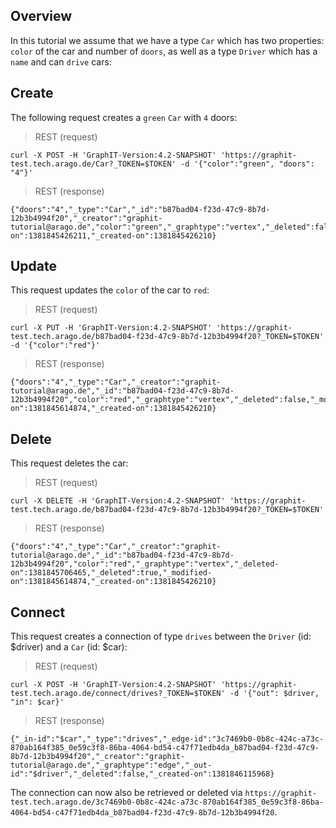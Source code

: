 ## Overview

In this tutorial we assume that we have a type `Car` which has two properties: `color` of the car and number of `doors`, as well as a type `Driver` which has a `name` and can `drive` cars:

## Create 

The following request creates a `green` `Car` with `4` doors:

> REST (request)

    curl -X POST -H 'GraphIT-Version:4.2-SNAPSHOT' 'https://graphit-test.tech.arago.de/Car?_TOKEN=$TOKEN' -d '{"color":"green", "doors": "4"}'

> REST (response)

    {"doors":"4","_type":"Car","_id":"b87bad04-f23d-47c9-8b7d-12b3b4994f20","_creator":"graphit-tutorial@arago.de","color":"green","_graphtype":"vertex","_deleted":false,"_modified-on":1381845426211,"_created-on":1381845426210}


## Update

This request updates the `color` of the car to `red`:

> REST (request)

    curl -X PUT -H 'GraphIT-Version:4.2-SNAPSHOT' 'https://graphit-test.tech.arago.de/b87bad04-f23d-47c9-8b7d-12b3b4994f20?_TOKEN=$TOKEN' -d '{"color":"red"}'

> REST (response)

    {"doors":"4","_type":"Car","_creator":"graphit-tutorial@arago.de","_id":"b87bad04-f23d-47c9-8b7d-12b3b4994f20","color":"red","_graphtype":"vertex","_deleted":false,"_modified-on":1381845614874,"_created-on":1381845426210}

## Delete

This request deletes the car: 

> REST (request)

    curl -X DELETE -H 'GraphIT-Version:4.2-SNAPSHOT' 'https://graphit-test.tech.arago.de/b87bad04-f23d-47c9-8b7d-12b3b4994f20?_TOKEN=$TOKEN'

> REST (response)

    {"doors":"4","_type":"Car","_creator":"graphit-tutorial@arago.de","_id":"b87bad04-f23d-47c9-8b7d-12b3b4994f20","color":"red","_graphtype":"vertex","_deleted-on":1381845706465,"_deleted":true,"_modified-on":1381845614874,"_created-on":1381845426210}

## Connect

This request creates a connection of type `drives` between the `Driver` (id: $driver) and a `Car` (id: $car):

> REST (request)

    curl -X POST -H 'GraphIT-Version:4.2-SNAPSHOT' 'https://graphit-test.tech.arago.de/connect/drives?_TOKEN=$TOKEN' -d '{"out": $driver, "in": $car}'

> REST (response)

    {"_in-id":"$car","_type":"drives","_edge-id":"3c7469b0-0b8c-424c-a73c-870ab164f385_0e59c3f8-86ba-4064-bd54-c47f71edb4da_b87bad04-f23d-47c9-8b7d-12b3b4994f20","_creator":"graphit-tutorial@arago.de","_graphtype":"edge","_out-id":"$driver","_deleted":false,"_created-on":1381846115968}

The connection can now also be retrieved or deleted via `https://graphit-test.tech.arago.de/3c7469b0-0b8c-424c-a73c-870ab164f385_0e59c3f8-86ba-4064-bd54-c47f71edb4da_b87bad04-f23d-47c9-8b7d-12b3b4994f20`.
